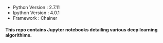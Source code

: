* Python Version : 2.7.11
* Ipython Version : 4.0.1
* Framework : Chainer

#### This repo contains Jupyter notebooks detailing various deep learning algorithims.
